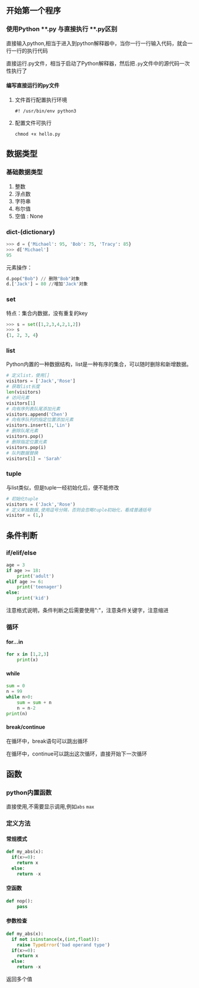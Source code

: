## 开始第一个程序

### 使用Python **.py 与直接执行 **.py区别

直接输入python,相当于进入到python解释器中，当你一行一行输入代码，就会一行一行的执行代码

直接运行.py文件，相当于启动了Python解释器，然后把`.py`文件中的源代码一次性执行了

#### 编写直接运行的py文件

1. 文件首行配置执行环境

   ``` #! /usr/bin/env python3 ```

2. 配置文件可执行

   ``` chmod +x hello.py ```

## 数据类型

### 基础数据类型

1. 整数
2. 浮点数
3. 字符串
4. 布尔值
5. 空值 : None

### dict-(dictionary)

```python
>>> d = {'Michael': 95, 'Bob': 75, 'Tracy': 85}
>>> d['Michael']
95
```

元素操作：

```python
d.pop("Bob") // 删除"Bob"对象
d.['Jack'] = 80 //增加'Jack'对象
```

### set

特点：集合内数据，没有重复的key

```python
>>> s = set([1,2,3,4,2,1,2])
>>> s
{1, 2, 3, 4}
```

### list

Python内置的一种数据结构，list是一种有序的集合，可以随时删除和新增数据。

```python
# 定义list，使用[]
visitors = ['Jack','Rose']
# 获取list长度
len(visitors)
# 访问元素
visitors[1]
# 向有序列表队尾添加元素
visitors.append('Chen')
# 向有序队列的指定位置添加元素
visitors.insert(1,'Lin')
# 删除队尾元素
visitors.pop()
# 删除指定位置元素
visitors.pop(i)
# 队列数据替换
visitors[1] = 'Sarah'

```

### tuple

与list类似，但是tuple一经初始化后，便不能修改

```python
# 初始化tuple
visitors = ('Jack','Rose')
# 定义单独数据,使用逗号分隔，否则会忽略tuple初始化，看成普通括号
visitor = (1,)
```



## 条件判断

### if/elif/else

```python
age = 3
if age >= 18:
    print('adult')
elif age >= 6:
    print('teenager')
else:
    print('kid')
```



注意格式说明，条件判断之后需要使用":"，注意条件关键字，注意缩进

### 循环

#### for...in

```python
for x in [1,2,3]
	print(x)
```

#### while

```python
sum = 0
n = 99
while n>0:
	sum = sum + n
	n = n-2
print(n)	
```

#### break/continue

在循环中，break语句可以跳出循环

在循环中，continue可以跳出这次循环，直接开始下一次循环

## 函数

### python内置函数

直接使用,不需要显示调用,例如`abs` `max`

### 定义方法

#### 常规模式

```python
def my_abs(x):
  if(x>=0):
    return x
  else:
    return -x
```

#### 空函数

```python
def nop():
	pass
```

#### 参数检查

```python
def my_abs(x):
  if not isinstance(x,(int,float)):
    raise TypeError('bad operand type')
  if(x>=0):
    return x
  else:
    return -x
```

返回多个值

